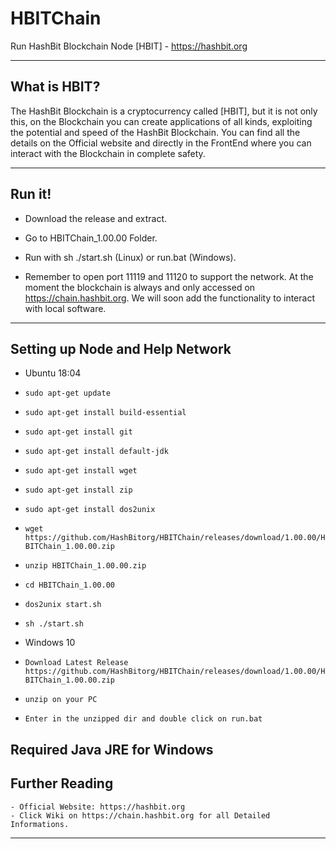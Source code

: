 # HBITChain
Run HashBit Blockchain Node [HBIT] - https://hashbit.org

----
## What is HBIT? ##
The HashBit Blockchain is a cryptocurrency called [HBIT], but it is not only this, on the Blockchain you can create applications of all kinds, exploiting the potential and speed of the HashBit Blockchain.
You can find all the details on the Official website and directly in the FrontEnd where you can interact with the Blockchain in complete safety.

----
## Run it! ##

  - Download the release and extract.
  - Go to HBITChain_1.00.00 Folder.
  - Run with sh ./start.sh (Linux) or run.bat (Windows).

  - Remember to open port 11119 and 11120 to support the network.
At the moment the blockchain is always and only accessed on https://chain.hashbit.org.
We will soon add the functionality to interact with local software.

----
## Setting up Node and Help Network ##

  - Ubuntu 18:04
  - `sudo apt-get update`
  - `sudo apt-get install build-essential`
  - `sudo apt-get install git`
  - `sudo apt-get install default-jdk`
  - `sudo apt-get install wget`
  - `sudo apt-get install zip`
  - `sudo apt-get install dos2unix`
  - `wget https://github.com/HashBitorg/HBITChain/releases/download/1.00.00/HBITChain_1.00.00.zip`
  - `unzip HBITChain_1.00.00.zip`
  - `cd HBITChain_1.00.00`
  - `dos2unix start.sh`
  - `sh ./start.sh`

  - Windows 10
  - `Download Latest Release https://github.com/HashBitorg/HBITChain/releases/download/1.00.00/HBITChain_1.00.00.zip`
  - `unzip on your PC`
  - `Enter in the unzipped dir and double click on run.bat`

Required Java JRE for Windows
----
## Further Reading ##

    - Official Website: https://hashbit.org
    - Click Wiki on https://chain.hashbit.org for all Detailed Informations.

----

